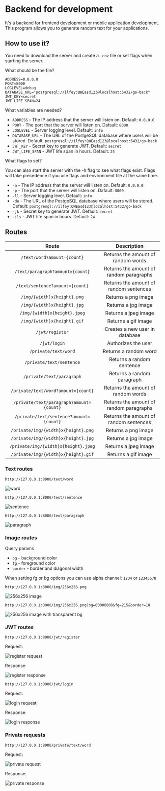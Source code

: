 # Backend for development

It's a backend for frontend development or mobile application development. This program allows you to generate random text for your applications.

## How to use it?

You need to download the server and create a `.env` file or set flags when starting the server.

What should be the file?

```env
ADDRESS=0.0.0.0
PORT=8000
LOGLEVEL=debug
DATABASE_URL="postgresql://ilfey:QWEasd123@localhost:5432/go-back"
JWT_KEY=secret
JWT_LIFE_SPAN=24
```

What variables are needed?

* `ADDRESS` - The IP address that the server will listen on. Default: `0.0.0.0`
* `PORT` - The port that the server will listen on. Dafault: `8000`
* `LOGLEVEL` - Server logging level. Default: `info`
* `DATABASE_URL` - The URL of the PostgeSQL database where users will be stored. Default: `postgresql://ilfey:QWEasd123@localhost:5432/go-back`
* `JWT_KEY` - Secret key to generate JWT. Default: `secret`
* `JWT_LIFE_SPAN` - JWT life span in hours. Default: `24`

What flags to set?

You can also start the server with the -h flag to see what flags exist.
Flags will take precedence if you use flags and environment file at the same time.

* `-a` - The IP address that the server will listen on. Default: `0.0.0.0`
* `-p` - The port that the server will listen on. Dafault: `8000`
* `-ll` - Server logging level. Default: `info`
* `-du` - The URL of the PostgeSQL database where users will be stored. Default: `postgresql://ilfey:QWEasd123@localhost:5432/go-back`
* `-jk` - Secret key to generate JWT. Default: `secret`
* `-jls` - JWT life span in hours. Default: `24`

## Routes

|               **Route**                  |             **Description**             |
|:----------------------------------------:|:---------------------------------------:|
| `/text/word?amount={count}`              | Returns the amount of random words      |
| `/text/paragraph?amount={count}`         | Returns the amount of random paragraphs |
| `/text/sentence?amount={count}`          | Returns the amount of random sentences  |
| `/img/{width}x{height}.png`              | Returns a png image                     |
| `/img/{width}x{height}.jpg`              | Returns a jpg image                     |
| `/img/{width}x{height}.jpeg`             | Returns a jpeg image                    |
| `/img/{width}x{height}.gif`              | Returns a gif image                     |
| `/jwt/register`                          | Creates a new user in database          |
| `/jwt/login`                             | Authorizes the user                     |
| `/private/text/word`                     | Returns a random word                   |
| `/private/text/sentence`                 | Returns a random sentence               |
| `/private/text/paragraph`                | Returns a random paragraph              |
| `/private/text/word?amount={count}`      | Returns the amount of random words      |
| `/private/text/paragraph?amount={count}` | Returns the amount of random paragraphs |
| `/private/text/sentence?amount={count}`  | Returns the amount of random sentences  |
| `/private/img/{width}x{height}.png`      | Returns a png image                     |
| `/private/img/{width}x{height}.jpg`      | Returns a jpg image                     |
| `/private/img/{width}x{height}.jpeg`     | Returns a jpeg image                    |
| `/private/img/{width}x{height}.gif`      | Returns a gif image                     |

### Text routes

`http://127.0.0.1:8000/text/word`

![word](https://imgur.com/iAHbQMA.png)

`http://127.0.0.1:8000/text/sentence`

![sentence](https://imgur.com/g4UyvKL.png)

`http://127.0.0.1:8000/text/paragraph`

![paragraph](https://imgur.com/xQWqyJo.png)

### Image routes

Query params

* `bg` - background color
* `fg` - foreground color
* `border` - border and diagonal width

When setting fg or bg options you can use alpha channel: `1234` or `12345678`

`http://127.0.0.1:8000/img/256x256.png`

![256x256 image](https://imgur.com/j97nzA5.png)

`http://127.0.0.1:8000/img/256x256.png?bg=00000000&fg=215&border=10`

![256x256 image with transparent bg](https://imgur.com/8qi3U6z.png)

### JWT routes

`http://127.0.0.1:8000/jwt/register`

Request:

![register request](https://imgur.com/0KvxE6g.png)

Response:

![register response](https://imgur.com/Nh4EQGU.png)

`http://127.0.0.1:8000/jwt/login`

Request:

![login request](https://imgur.com/Kuu2A8b.png)

Response:

![login response](https://imgur.com/PAlkIO1.png)

### Private requests

`http://127.0.0.1:8000/private/text/word`

Request:

![private request](https://imgur.com/9qfs4w0.png)

Response:

![private response](https://imgur.com/SBLJaoW.png)
